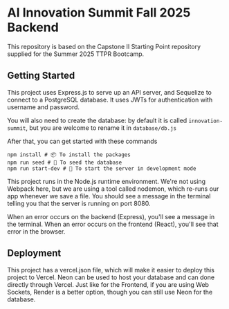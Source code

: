 # AI Innovation Summit Fall 2025 Backend

This repository is based on the Capstone II Starting Point repository supplied for the Summer 2025 TTPR Bootcamp.

## Getting Started

This project uses Express.js to serve up an API server, and Sequelize to connect to a PostgreSQL database. It uses JWTs for authentication with username and password.

You will also need to create the database: by default it is called `innovation-summit`, but you are welcome to rename it in `database/db.js`

After that, you can get started with these commands

```
npm install # 📦 To install the packages
npm run seed # 🌱 To seed the database
npm run start-dev # 🚀 To start the server in development mode
```

This project runs in the Node.js runtime environment. We're not using Webpack here, but we are using a tool called nodemon, which re-runs our app whenever we save a file. You should see a message in the terminal telling you that the server is running on port 8080.

When an error occurs on the backend (Express), you'll see a message in the terminal. When an error occurs on the frontend (React), you'll see that error in the browser.

## Deployment

This project has a vercel.json file, which will make it easier to deploy this project to Vercel. Neon can be used to host your database and can done directly through Vercel. Just like for the Frontend, if you are using Web Sockets, Render is a better option, though you can still use Neon for the database.
